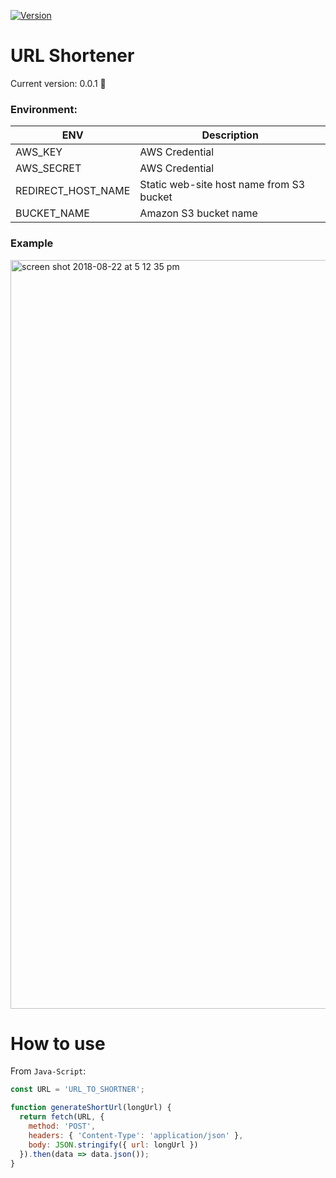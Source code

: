 [![Version](https://img.shields.io/badge/version-v0.0.1-green.svg)](https://github.com/AlexanderPrendota/aws-url-shortener/releases)

# URL Shortener

Сurrent version: 0.0.1 :tada:

### Environment:

| ENV                | Description                             | 
| -------------------|-----------------------------------------| 
| AWS_KEY            | AWS Credential                          | 
| AWS_SECRET         | AWS Credential                          |  
| REDIRECT_HOST_NAME | Static web-site host name from S3 bucket|    
| BUCKET_NAME        | Amazon S3 bucket name                   |    

### Example

<img width="1198" alt="screen shot 2018-08-22 at 5 12 35 pm" src="https://user-images.githubusercontent.com/10503748/44468757-9eef7600-a62e-11e8-9fc8-715dbdd2b948.png">

# How to use

From `Java-Script`:

```js
const URL = 'URL_TO_SHORTNER';

function generateShortUrl(longUrl) {
  return fetch(URL, {
    method: 'POST',
    headers: { 'Content-Type': 'application/json' },
    body: JSON.stringify({ url: longUrl })
  }).then(data => data.json());
}


```


